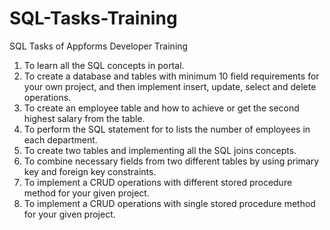 # SQL-Tasks-Training
SQL Tasks of Appforms Developer Training

1. To learn all the SQL concepts in portal.
2. To create a database and tables with minimum 10 field requirements for your own project, and
then implement insert, update, select and delete operations.
3. To create an employee table and how to achieve or get the second highest salary from the table.
4. To perform the SQL statement for to lists the number of employees in each department.
5. To create two tables and implementing all the SQL joins concepts.
6. To combine necessary fields from two different tables by using primary key and foreign key
constraints.
7. To implement a CRUD operations with different stored procedure method for your given project.
8. To implement a CRUD operations with single stored procedure method for your given project.
